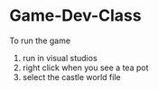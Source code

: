 Game-Dev-Class
================

To run the game
1. run in visual studios
2. right click when you see a tea pot
3. select the castle world file